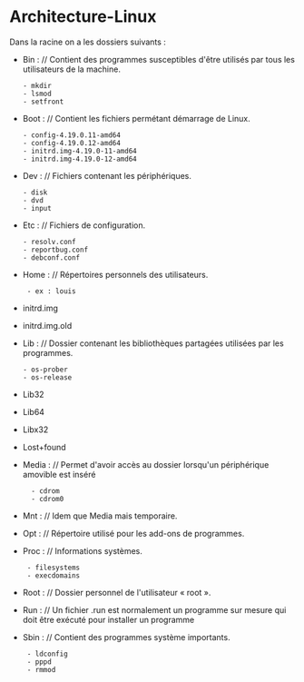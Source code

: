 # Architecture-Linux

Dans la racine on a les dossiers suivants : 

- Bin : // Contient des programmes susceptibles d'être utilisés par tous les utilisateurs de la machine.
      
      - mkdir
      - lsmod
      - setfront
    
- Boot : // Contient les fichiers permétant démarrage de Linux.
      
      - config-4.19.0.11-amd64
      - config-4.19.0.12-amd64      
      - initrd.img-4.19.0-11-amd64
      - initrd.img-4.19.0-12-amd64   
      
 - Dev : // Fichiers contenant les périphériques.
      
       - disk
       - dvd
       - input 
 
- Etc : // Fichiers de configuration.
      
      - resolv.conf
      - reportbug.conf
      - debconf.conf
       
- Home : // Répertoires personnels des utilisateurs.
       
       - ex : louis 
       
 - initrd.img 
 - initrd.img.old
 
 - Lib : // Dossier contenant les bibliothèques partagées utilisées par les programmes.
 
       - os-prober
       - os-release
       
- Lib32
- Lib64
- Libx32
- Lost+found 

- Media : // Permet d'avoir accès au dossier lorsqu'un périphérique amovible est inséré
        
        - cdrom
        - cdrom0
           
- Mnt : // Idem que Media mais temporaire. 
- Opt : // Répertoire utilisé pour les add-ons de programmes.

- Proc : // Informations systèmes. 
       
       - filesystems
       - execdomains
      
- Root : // Dossier personnel de l'utilisateur « root ».

- Run : // Un fichier .run est normalement un programme sur mesure qui doit être exécuté pour installer un programme

- Sbin : // Contient des programmes système importants.
       
       - ldconfig 
       - pppd 
       - rmmod

